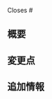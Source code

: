 Closes # <!-- 関連するイシュー番号を書く -->

## 概要

<!-- このセクションでは、このPRの目的と概要を簡潔に説明してください。 -->

## 変更点

<!-- このセクショ/ンでは、具体的な変更点や修正箇所を箇条書きでリストアップしてください。 -->

## 追加情報

<!-- その他で記述する情報があれば書いてください -->
